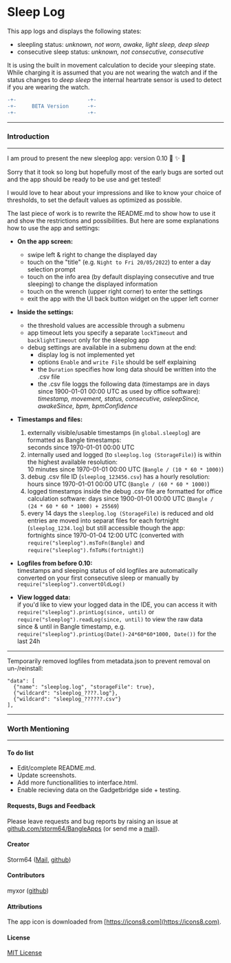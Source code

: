 # Sleep Log

This app logs and displays the following states:  
- sleepling status: _unknown, not worn, awake, light sleep, deep sleep_
- consecutive sleep status: _unknown, not consecutive, consecutive_

It is using the built in movement calculation to decide your sleeping state. While charging it is assumed that you are not wearing the watch and if the status changes to _deep sleep_ the internal heartrate sensor is used to detect if you are wearing the watch.

````diff
-+-                       -+-
-+-     BETA Version      -+-
-+-                       -+-
````

---
### Introduction
---
I am proud to present the new sleeplog app: version 0.10 🎉 ✨ 🎊

Sorry that it took so long but hopefully most of the early bugs are sorted out and the app should be ready to be use and get tested!

I would love to hear about your impressions and like to know your choice of thresholds, to set the default values as optimized as possible.

The last piece of work is to rewrite the README.md to show how to use it and show the restrictions and possibilities.
But here are some explanations how to use the app and settings:

- __On the app screen:__
  - swipe left & right to change the displayed day
  - touch on the "title" (e.g. `Night to Fri 20/05/2022`) to enter a day selection prompt
  - touch on the info area (by default displaying consecutive and true sleeping) to change the displayed information
  - touch on the wrench (upper right corner) to enter the settings
  - exit the app with the UI back button widget on the upper left corner

- __Inside the settings:__
  - the threshold values are accessible through a submenu
  - app timeout lets you specify a separate `lockTimeout` and `backlightTimeout` only for the sleeplog app
  - debug settings are available in a submenu down at the end:
    - display log is not implemented yet
    - options `Enable` and `write File` should be self explaining
    - the `Duration` specifies how long data should be written into the .csv file
    - the .csv file loggs the following data (timestamps are in days since 1900-01-01 00:00 UTC as used by office software):  
      _timestamp, movement, status, consecutive, asleepSince, awakeSince, bpm, bpmConfidence_

- __Timestamps and files:__
  1. externally visible/usable timestamps (in `global.sleeplog`) are formatted as Bangle timestamps:  
    seconds since 1970-01-01 00:00 UTC
  2. internally used and logged (to `sleeplog.log (StorageFile)`) is within the highest available resolution:  
    10 minutes since 1970-01-01 00:00 UTC (`Bangle / (10 * 60 * 1000)`)
  3. debug .csv file ID (`sleeplog_123456.csv`) has a hourly resolution:
    hours since 1970-01-01 00:00 UTC (`Bangle / (60 * 60 * 1000)`)
  4. logged timestamps inside the debug .csv file are formatted for office calculation software:
    days since 1900-01-01 00:00 UTC (`Bangle / (24 * 60 * 60 * 1000) + 25569`)
  5. every 14 days the `sleeplog.log (StorageFile)` is reduced and old entries are moved into separat files for each fortnight (`sleeplog_1234.log`) but still accessible though the app:  
    fortnights since 1970-01-04 12:00 UTC (converted with `require("sleeplog").msToFn(Bangle)` and `require("sleeplog").fnToMs(fortnight)`)

- __Logfiles from before 0.10:__  
  timestamps and sleeping status of old logfiles are automatically converted on your first consecutive sleep or manually by `require("sleeplog").convertOldLog()`

- __View logged data:__  
  if you'd like to view your logged data in the IDE, you can access it with `require("sleeplog").printLog(since, until)` or `require("sleeplog").readLog(since, until)` to view the raw data  
  since & until in Bangle timestamp, e.g. `require("sleeplog").printLog(Date()-24*60*60*1000, Date())` for the last 24h

---

Temporarily removed logfiles from metadata.json to prevent removal on un-/reinstall:
```
"data": [
  {"name": "sleeplog.log", "storageFile": true},
  {"wildcard": "sleeplog_????.log"},
  {"wildcard": "sleeplog_??????.csv"}
],
````

---
### Worth Mentioning
---
#### To do list
* Edit/complete README.md.
* Update screenshots.
* Add more functionallities to interface.html.
* Enable recieving data on the Gadgetbridge side + testing.

#### Requests, Bugs and Feedback
Please leave requests and bug reports by raising an issue at [github.com/storm64/BangleApps](https://github.com/storm64/BangleApps) (or send me a [mail](mailto:banglejs@storm64.de)).

#### Creator
Storm64 ([Mail](mailto:banglejs@storm64.de), [github](https://github.com/storm64))

#### Contributors
myxor ([github](https://github.com/myxor))

#### Attributions
The app icon is downloaded from [https://icons8.com](https://icons8.com).

#### License
[MIT License](LICENSE)
